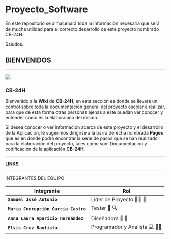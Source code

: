# Proyecto_Software
En este repositorio se almacenará toda la información necesaria que será de mucha utilidad para el correcto desarrollo de este proyecto nombrado CB-24H.

Saludos.

## BIENVENIDOS 
***

![](https://github.com/SistemasTecTlaxiaco/Software_Proyecto/blob/master/Imagenes/logo.png)
### **CB-24H** 

Bienvenido a la **Wiki** de **CB-24H**, en esta sección es donde se llevará un control sobre toda la documentación general del proyecto escolar a realizar, para que de esta forma otras personas ajenas a este puedan ver,conocer y entender como es la elaboración del mismo.

Si desea conocer o ver información acerca de este proyecto y el desarrollo de la Aplicación, le sugerimos dirigirse a la barra derecha nombrada **Pages** que es en donde podrá encontrar la serie de pasos que se han realizado para la elaboración del proyecto, tales como son: Documentación y codificación de la aplicación **CB-24H**.
***
**LINKS**
***
INTEGRANTES DEL EQUIPO 

| **Integrante** | **Rol**
|------------|-----|
|**`Samuel José Antonio`** |Lider de Proyecto :man_artist: 🧥   
|**`María Concepción García Castro`**  |Tester :mag_right: :mag:        
|**`Anna Laura Aparicio Hernández`**		| Diseñadora :1234: :art:                        
|**`Elvis Cruz Bautista`** | Programador y Analista :computer: :man_technologist: 
